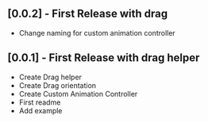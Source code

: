 ## [0.0.2] - First Release with drag 
* Change naming for custom animation controller
## [0.0.1] - First Release with drag helper

* Create Drag helper
* Create Drag orientation
* Create Custom Animation Controller
* First readme
* Add example

